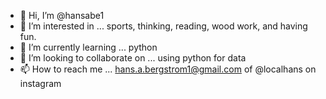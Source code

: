 - 👋 Hi, I’m @hansabe1
- 👀 I’m interested in ... sports, thinking, reading, wood work, and having fun.
- 🌱 I’m currently learning ... python
- 💞️ I’m looking to collaborate on ... using python for data
- 📫 How to reach me ... hans.a.bergstrom1@gmail.com of @localhans on instagram

<!---
hansabe1/hansabe1 is a ✨ special ✨ repository because its `README.md` (this file) appears on your GitHub profile.
You can click the Preview link to take a look at your changes.
--->
